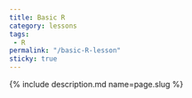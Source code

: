 ```yaml
---
title: Basic R
category: lessons
tags:
 - R
permalink: "/basic-R-lesson"
sticky: true
---
```

{% include description.md name=page.slug %}
